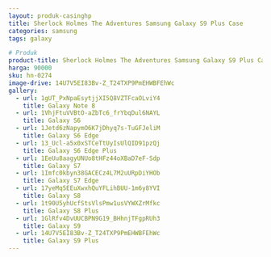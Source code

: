 ```yaml
---
layout: produk-casinghp
title: Sherlock Holmes The Adventures Samsung Galaxy S9 Plus Case
categories: samsung
tags: galaxy

# Produk
product-title: Sherlock Holmes The Adventures Samsung Galaxy S9 Plus Case
harga: 90000
sku: hn-0274
image-drive: 14U7V5EI83Bv-Z_T24TXP9PmEHWBFEhWc
gallery:
  - url: 1gUT_PxNpaEsytjjXI5Q8VZTFcaOLviY4
    title: Galaxy Note 8
  - url: 1VhjFtuVVBtO-aZbTc6_frYbqDul6NAYL
    title: Galaxy S6
  - url: 1Jetd6zNapymO6K7jDhyq7s-TuGFJeliM
    title: Galaxy S6 Edge
  - url: 13_Ucl-a5x0xSTCeTtUyIsUlQID91pzQj
    title: Galaxy S6 Edge Plus
  - url: 1EeUu8aagyUNUo8tHFz44oXBaD7eF-Sdp
    title: Galaxy S7
  - url: 1Imfc0kbyn38GACECz4L7M2uURpDiYHOb
    title: Galaxy S7 Edge
  - url: 17yeMq5EEuXwxhQuYFLihBUU-1m6y8YVI
    title: Galaxy S8
  - url: 1t90U5yhUcfStsVlsPmw1usVYWXZrMfkc
    title: Galaxy S8 Plus
  - url: 1GlRfv4DvUUCBPN9G19_BHhnjTFgpRUh3
    title: Galaxy S9
  - url: 14U7V5EI83Bv-Z_T24TXP9PmEHWBFEhWc
    title: Galaxy S9 Plus
---
```

